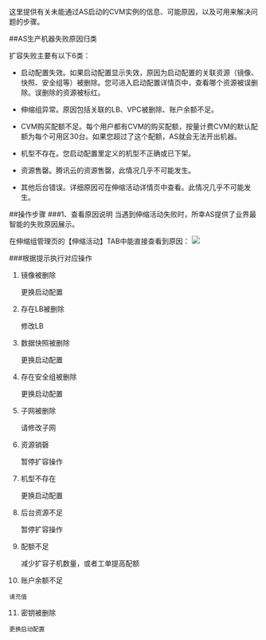 这里提供有关未能通过AS启动的CVM实例的信息、可能原因，以及可用来解决问题的步骤。


##AS生产机器失败原因归类

扩容失败主要有以下6类：

- 启动配置失效。如果启动配置显示失效，原因为启动配置的关联资源（镜像、快照、安全组等）被删除。您可进入启动配置详情页中，查看哪个资源被误删除。误删除的资源被标红。

- 伸缩组异常。原因包括关联的LB、VPC被删除、账户余额不足。

- CVM购买配额不足。每个用户都有CVM的购买配额，按量计费CVM的默认配额为每个可用区30台。如果您超过了这个配额，AS就会无法开出机器。



- 机型不存在。您启动配置里定义的机型不正确或已下架。

- 资源售罄。腾讯云的资源售罄，此情况几乎不可能发生。

- 其他后台错误。详细原因可在伸缩活动详情页中查看。此情况几乎不可能发生。


##操作步骤
###1、查看原因说明
当遇到伸缩活动失败时，所幸AS提供了业界最智能的失败原因展示。

在伸缩组管理页的【伸缩活动】TAB中能直接查看到原因：
![](https://mc.qcloudimg.com/static/img/51e997b42d2d7e7ce6d8bf3f2e662411/0.jpg)

###根据提示执行对应操作
1. 镜像被删除	

	更换启动配置

2. 存在LB被删除

	修改LB

3. 数据快照被删除

	更换启动配置

4. 存在安全组被删除

	更换启动配置

5. 子网被删除	
 
    请修改子网

6. 资源销磬	

    暂停扩容操作

7. 机型不存在

    更换启动配置	

8. 后台资源不足

	暂停扩容操作


9.  配额不足

	减少扩容子机数量，或者工单提高配额

10.  账户余额不足

	请充值

11.  密钥被删除

	更换启动配置
